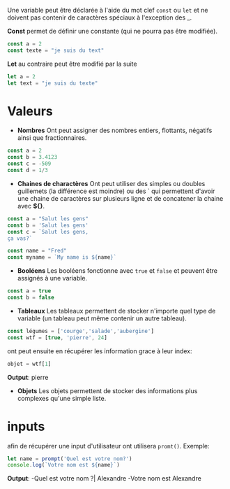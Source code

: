Une variable peut être déclarée à l'aide du mot clef `const` ou `let` et ne doivent pas contenir de caractères spéciaux à l'exception des _.

**Const** permet de définir une constante (qui ne pourra pas être modifiée).
```javascript
const a = 2
const texte = "je suis du text"
```

**Let** au contraire peut être modifié par la suite
```javascript
let a = 2
let text = "je suis du texte"
```

# Valeurs
- **Nombres**
Ont peut assigner des nombres entiers, flottants, négatifs ainsi que fractionnaires.
```js
const a = 2 
const b = 3.4123
const c = -509
const d = 1/3
```

- **Chaines de charactères**
Ont peut utiliser des simples ou doubles guillemets (la différence est moindre) ou des \` qui permettent d'avoir une chaine de caractères sur plusieurs ligne et de concatener la chaine avec **${}**.  
```js
const a = "Salut les gens"
const b = 'Salut les gens'
const c = `Salut les gens,
ça vas?`

const name = "Fred"
const myname = `My name is ${name}`
```

- **Booléens**
Les booléens fonctionne avec `true` et `false` et peuvent être assignés à une variable.
```js
const a = true
const b = false
```

- **Tableaux**
Les tableaux permettent de stocker n'importe quel type de variable (un tableau peut même contenir un autre tableau).
```js
const légumes = ['courge','salade','aubergine']
const wtf = [true, 'pierre', 24]
```

ont peut ensuite en récupérer les information grace à leur index:
```js
objet = wtf[1]
```
**Output**: pierre

- **Objets**
Les objets permettent de stocker des informations plus complexes qu'une simple liste.

# inputs
afin de récupérer une input d'utilisateur ont utilisera `promt()`.
Exemple:
```js
let name = prompt('Quel est votre nom?')
console.log(`Votre nom est ${name}`)
```
**Output**: -Quel est votre nom ?| Alexandre
-Votre nom est Alexandre

